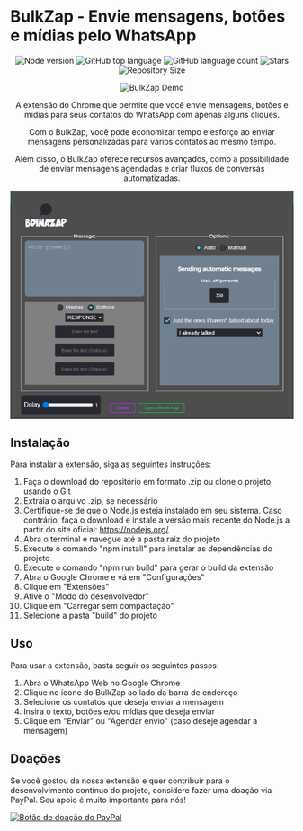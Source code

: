 <h1>BulkZap - Envie mensagens, botões e mídias pelo WhatsApp</h1>

<p align="center">
  <img alt="Node version" src="https://img.shields.io/github/languages/top/boinaweb/BulkZap?color=green">
  <img alt="GitHub top language" src="https://img.shields.io/github/languages/top/boinaweb/BulkZap?color=green">
  <img alt="GitHub language count" src="https://img.shields.io/github/languages/count/boinaweb/BulkZap?color=green">
  <img alt="Stars" src="https://img.shields.io/github/stars/boinaweb/BulkZap?color=green">
  <img alt="Repository Size" src="https://img.shields.io/github/repo-size/boinaweb/BulkZap?color=green">
</p>

<p align="center">
  <img src="./bulkzap.gif" alt="BulkZap Demo" width="600px">
</p>

<p align="center">
  A extensão do Chrome que permite que você envie mensagens, botões e mídias para seus contatos do WhatsApp com apenas alguns cliques.
</p>

<p align="center">
  Com o BulkZap, você pode economizar tempo e esforço ao enviar mensagens personalizadas para vários contatos ao mesmo tempo.
</p>

<p align="center">
  Além disso, o BulkZap oferece recursos avançados, como a possibilidade de enviar mensagens agendadas e criar fluxos de conversas automatizadas.
</p>

<img align="center" src="imagem/aplication.png" alt="Descrição da imagem">

<h2>Instalação</h2>

Para instalar a extensão, siga as seguintes instruções:

1. Faça o download do repositório em formato .zip ou clone o projeto usando o Git
2. Extraia o arquivo .zip, se necessário
3. Certifique-se de que o Node.js esteja instalado em seu sistema. Caso contrário, faça o download e instale a versão mais recente do Node.js a partir do site oficial: https://nodejs.org/
4. Abra o terminal e navegue até a pasta raiz do projeto
5. Execute o comando "npm install" para instalar as dependências do projeto
6. Execute o comando "npm run build" para gerar o build da extensão
7. Abra o Google Chrome e vá em "Configurações"
8. Clique em "Extensões"
9. Ative o "Modo do desenvolvedor"
10. Clique em "Carregar sem compactação"
11. Selecione a pasta "build" do projeto

<h2>Uso</h2>

Para usar a extensão, basta seguir os seguintes passos:

1. Abra o WhatsApp Web no Google Chrome
2. Clique no ícone do BulkZap ao lado da barra de endereço
3. Selecione os contatos que deseja enviar a mensagem
4. Insira o texto, botões e/ou mídias que deseja enviar
5. Clique em "Enviar" ou "Agendar envio" (caso deseje agendar a mensagem)

<h2>Doações</h2>

Se você gostou da nossa extensão e quer contribuir para o desenvolvimento contínuo do projeto, considere fazer uma doação via PayPal. Seu apoio é muito importante para nós!

<a href="https://www.paypal.com/donate/?hosted_button_id=VBV3UJP5VR5RW"><img src="https://www.paypalobjects.com/pt_BR/BR/i/btn/btn_donateCC_LG.gif" alt="Botão de doação do PayPal"></a>
